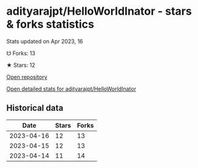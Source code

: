# adityarajpt/HelloWorldInator - stars & forks statistics

Stats updated on Apr 2023, 16

☋ Forks: 13

★ Stars: 12

[Open repository](https://github.com/adityarajpt/HelloWorldInator)

[Open detailed stats for adityarajpt/HelloWorldInator](https://reviewgithub.com/rep/adityarajpt/HelloWorldInator)

## Historical data
| Date | Stars | Forks |
|------|-------|-------|
| 2023-04-16 | 12 | 13 | 
| 2023-04-15 | 12 | 13 | 
| 2023-04-14 | 11 | 14 | 


